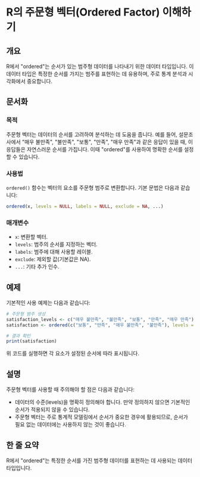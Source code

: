 <!--
Meta Description: # R의 주문형 벡터(Ordered Factor) 이해하기 ## 개요 R에서 "ordered"는 순서가 있는 범주형 데이터를 나타내기 위한 데이터 타입입니다. 이 데이터 타입은 특정한 순서를 가지는 범주를 표현하는 데 유용하며, 주로 통계 분석과 시각화에서 중요합니다....
Meta Keywords: ordered, 주문형, 순서를, 불만족, 순서가
-->

# R의 주문형 벡터(Ordered Factor) 이해하기

## 개요
R에서 "ordered"는 순서가 있는 범주형 데이터를 나타내기 위한 데이터 타입입니다. 이 데이터 타입은 특정한 순서를 가지는 범주를 표현하는 데 유용하며, 주로 통계 분석과 시각화에서 중요합니다.

## 문서화
### 목적
주문형 벡터는 데이터의 순서를 고려하여 분석하는 데 도움을 줍니다. 예를 들어, 설문조사에서 "매우 불만족", "불만족", "보통", "만족", "매우 만족"과 같은 응답이 있을 때, 이 응답들은 자연스러운 순서를 가집니다. 이때 "ordered"를 사용하여 명확한 순서를 설정할 수 있습니다.

### 사용법
`ordered()` 함수는 벡터의 요소를 주문형 범주로 변환합니다. 기본 문법은 다음과 같습니다:

```R
ordered(x, levels = NULL, labels = NULL, exclude = NA, ...)
```

### 매개변수
- `x`: 변환할 벡터.
- `levels`: 범주의 순서를 지정하는 벡터.
- `labels`: 범주에 대해 사용할 레이블.
- `exclude`: 제외할 값(기본값은 NA).
- `...`: 기타 추가 인수.

## 예제
기본적인 사용 예제는 다음과 같습니다:

```R
# 주문형 범주 생성
satisfaction_levels <- c("매우 불만족", "불만족", "보통", "만족", "매우 만족")
satisfaction <- ordered(c("보통", "만족", "매우 불만족", "불만족"), levels = satisfaction_levels)

# 결과 확인
print(satisfaction)
```

위 코드를 실행하면 각 요소가 설정된 순서에 따라 표시됩니다.

## 설명
주문형 벡터를 사용할 때 주의해야 할 점은 다음과 같습니다:
- 데이터의 수준(levels)을 명확히 정의해야 합니다. 만약 정의하지 않으면 기본적인 순서가 적용되지 않을 수 있습니다.
- 주문형 벡터는 주로 통계적 모델링에서 순서가 중요한 경우에 활용되므로, 순서가 필요 없는 데이터에는 사용하지 않는 것이 좋습니다.

## 한 줄 요약
R에서 "ordered"는 특정한 순서를 가진 범주형 데이터를 표현하는 데 사용되는 데이터 타입입니다.